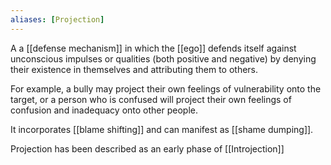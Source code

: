 ```yaml
---
aliases: [Projection]
---
```


A a [[defense mechanism]] in which the [[ego]] defends itself against unconscious impulses or qualities (both positive and negative) by denying their existence in themselves and attributing them to others.

For example, a bully may project their own feelings of vulnerability onto the target, or a person who is confused will project their own feelings of confusion and inadequacy onto other people. 

It  incorporates [[blame shifting]] and can manifest as [[shame dumping]]. 

Projection has been described as an early phase of [[Introjection]]